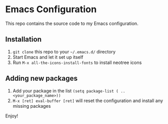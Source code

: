 # Emacs Configuration

This repo contains the source code to my Emacs configuration.

## Installation

1. `git clone` this repo to your `~/.emacs.d/` directory
2. Start Emacs and let it set up itself
3. Run `M-x all-the-icons-install-fonts` to install neotree icons

## Adding new packages

1. Add your package in the list `(setq package-list ( .. <your_package_name>))`
2. `M-x [ret] eval-buffer [ret]` will reset the configuration and install any missing packages

Enjoy!
